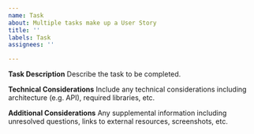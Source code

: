 ```yaml
---
name: Task
about: Multiple tasks make up a User Story
title: ''
labels: Task
assignees: ''

---
```


**Task Description**
Describe the task to be completed.

**Technical Considerations**
Include any technical considerations including architecture (e.g. API), required libraries, etc.

**Additional Considerations**
Any supplemental information including unresolved questions, links to external resources, screenshots, etc.

